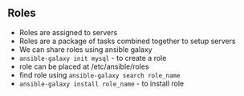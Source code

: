 ## Roles
- Roles are assigned to servers
- Roles are a package of tasks combined together to setup servers
- We can share roles using ansible galaxy
- `ansible-galaxy init mysql` - to create a role
- role can be placed at /etc/ansible/roles
- find role using `ansible-galaxy search role_name` 
- `ansible-galaxy install role_name` - to install role